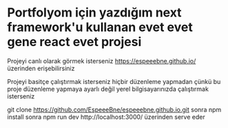 # Portfolyom için yazdığım next framework'u kullanan evet evet gene react evet projesi

Projeyi canlı olarak görmek isterseniz https://espeeebne.github.io/ üzerinden erişebilirsiniz

Projeyi basitçe çalıştırmak isterseniz hiçbir düzenleme yapmadan çünkü bu proje düzenleme yapmaya ayarlı değil yerel bilgisayarınızda çalıştırmak isterseniz

git clone https://github.com/EspeeeBne/espeeebne.github.io.git
sonra
npm install
sonra
npm run dev
http://localhost:3000/ üzerinden serve eder